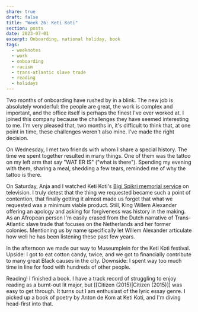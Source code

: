 ```yaml
---
share: true
draft: false
title: "Week 26: Keti Koti"
section: posts
date: 2023-07-01
excerpt: Onboarding, national holiday, book
tags:
  - weeknotes
  - work
  - onboarding
  - racism
  - trans-atlantic slave trade
  - reading
  - holidays
---
```


Two months of onboarding have rushed by in a blink. The new job is absolutely wonderful: the people are great, the work is complex and important, and the office itself is perhaps the finest I've ever worked at. I joined this company because the challenges they have seemed interesting to me. I'm very pleased that, two months in, it's difficult to think that, at one point in time, these challenges weren't also mine. I've made the right decision.

On Wednesday, I met two friends with whom I share a special history. The time we spent together resulted in many things. One of them was the tattoo on my left arm that say "WAT ER IS" ("what is there"). Spending my evening with them, sharing a meal, shedding a few tears, reminded me of why the tattoo is there.

On Saturday, Anja and I watched Keti Koti's [Bigi Spikri memorial service](https://ketikotiamsterdam.nl/bigi-spikri-optocht/) on television. I truly detest that the thing we requested became such a point of contention, that finally getting it almost made us forget that what we requested was a minimum viable product. Still, King Willem Alexander offering an apology and asking for forgiveness was history in the making. As an Afropean person I'm easily erased from the Dutch narrative of Trans-Atlantic slave trade that focuses on the Netherlands and her former colonies. Mentioning us by name specifically let Willem Alexander articulate how well he has been listening these past few years.

In the afternoon we made our way to Museumplein for the Keti Koti festival. Upside: I got to eat cotton candy, twice, and we got to financially contribute to many great Black causes in the city. Downside: I spent way too much time in line for food with hundreds of other people. 

Reading! I finished a book. I have a track record of struggling to enjoy reading as a burnt-out lit major, but [[Citizen (2015)|Citizen (2015)]] was easy to get through. It turns out I am enthusiast of the lyric essay genre. I picked up a book of poetry by Anton de Kom at Keti Koti, and I'm diving head-first into that.